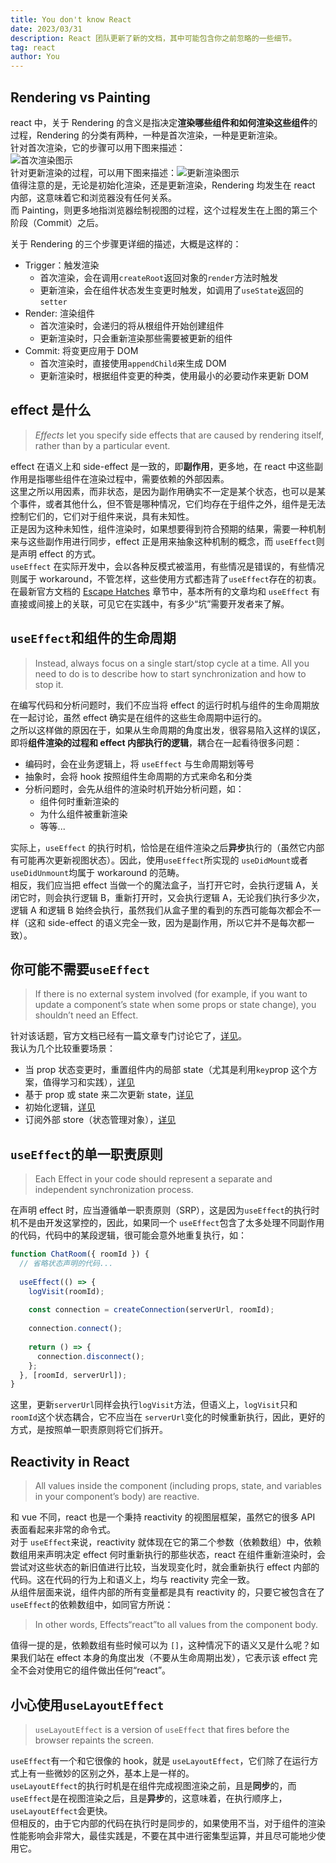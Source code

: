 ```yaml
---
title: You don't know React
date: 2023/03/31
description: React 团队更新了新的文档，其中可能包含你之前忽略的一些细节。
tag: react
author: You
---
```


## Rendering vs Painting
react 中，关于 Rendering 的含义是指决定**渲染哪些组件和如何渲染这些组件**的过程，Rendering 的分类有两种，一种是首次渲染，一种是更新渲染。<br />针对首次渲染，它的步骤可以用下图来描述：<br />![首次渲染图示](/images/you-do-not-know-js/img1.png)<br />针对更新渲染的过程，可以用下图来描述：![更新渲染图示](/images/you-do-not-know-js/img2.png)<br />值得注意的是，无论是初始化渲染，还是更新渲染，Rendering 均发生在 react 内部，这意味着它和浏览器没有任何关系。<br />而 Painting，则更多地指浏览器绘制视图的过程，这个过程发生在上图的第三个阶段（Commit）之后。

关于 Rendering 的三个步骤更详细的描述，大概是这样的：

- Trigger：触发渲染
   - 首次渲染，会在调用`createRoot`返回对象的`render`方法时触发
   - 更新渲染，会在组件状态发生变更时触发，如调用了`useState`返回的`setter`
- Render:  渲染组件
   - 首次渲染时，会递归的将从根组件开始创建组件
   - 更新渲染时，只会重新渲染那些需要被更新的组件
- Commit: 将变更应用于 DOM
   - 首次渲染时，直接使用`appendChild`来生成 DOM
   - 更新渲染时，根据组件变更的种类，使用最小的必要动作来更新 DOM
## effect 是什么
> _Effects_ let you specify side effects that are caused by rendering itself, rather than by a particular event.

effect 在语义上和 side-effect 是一致的，即**副作用**，更多地，在 react 中这些副作用是指哪些组件在渲染过程中，需要依赖的外部因素。<br />这里之所以用因素，而非状态，是因为副作用确实不一定是某个状态，也可以是某个事件，或者其他什么，但不管是哪种情况，它们均存在于组件之外，组件是无法控制它们的，它们对于组件来说，具有未知性。<br />正是因为这种未知性，组件渲染时，如果想要得到符合预期的结果，需要一种机制来与这些副作用进行同步，effect 正是用来抽象这种机制的概念，而 `useEffect`则是声明 effect 的方式。<br />`useEffect` 在实际开发中，会以各种反模式被滥用，有些情况是错误的，有些情况则属于 workaround，不管怎样，这些使用方式都违背了`useEffect`存在的初衷。在最新官方文档的 [Escape Hatches](https://react.dev/learn/escape-hatches) 章节中，基本所有的文章均和 `useEffect` 有直接或间接上的关联，可见它在实践中，有多少“坑”需要开发者来了解。
## `useEffect`和组件的生命周期
> Instead, always focus on a single start/stop cycle at a time. All you need to do is to describe how to start synchronization and how to stop it.

在编写代码和分析问题时，我们不应当将 effect 的运行时机与组件的生命周期放在一起讨论，虽然 effect 确实是在组件的这些生命周期中运行的。<br />之所以这样做的原因在于，如果从生命周期的角度出发，很容易陷入这样的误区，即将**组件渲染的过程和 effect 内部执行的逻辑**，耦合在一起看待很多问题：

- 编码时，会在业务逻辑上，将 `useEffect` 与生命周期划等号
- 抽象时，会将 hook 按照组件生命周期的方式来命名和分类
- 分析问题时，会先从组件的渲染时机开始分析问题，如：
   - 组件何时重新渲染的
   - 为什么组件被重新渲染
   - 等等...

实际上，`useEffect` 的执行时机，恰恰是在组件渲染之后**异步**执行的（虽然它内部有可能再次更新视图状态）。因此，使用`useEffect`所实现的 `useDidMount`或者 `useDidUnmount`均属于 workaround 的范畴。<br />相反，我们应当把 effect 当做一个的魔法盒子，当打开它时，会执行逻辑 A，关闭它时，则会执行逻辑 B，重新打开时，又会执行逻辑 A，无论我们执行多少次，逻辑 A 和逻辑 B 始终会执行，虽然我们从盒子里的看到的东西可能每次都会不一样（这和 side-effect 的语义完全一致，因为是副作用，所以它并不是每次都一致）。
## 你可能不需要`useEffect`
> If there is no external system involved (for example, if you want to update a component’s state when some props or state change), you shouldn’t need an Effect.

针对该话题，官方文档已经有一篇文章专门讨论它了，[详见](https://react.dev/learn/you-might-not-need-an-effect)。<br />我认为几个比较重要场景：

- 当 prop 状态变更时，重置组件内的局部 state（尤其是利用`key`prop 这个方案，值得学习和实践），[详见](https://react.dev/learn/you-might-not-need-an-effect#resetting-all-state-when-a-prop-changes)
- 基于 prop 或 state 来二次更新 state，[详见](https://react.dev/learn/you-might-not-need-an-effect#updating-state-based-on-props-or-state)
- 初始化逻辑，[详见](https://react.dev/learn/you-might-not-need-an-effect#initializing-the-application)
- 订阅外部 store（状态管理对象），[详见](https://react.dev/learn/you-might-not-need-an-effect#subscribing-to-an-external-store)
## `useEffect`的单一职责原则
> Each Effect in your code should represent a separate and independent synchronization process.

在声明 effect 时，应当遵循单一职责原则（SRP），这是因为`useEffect`的执行时机不是由开发这掌控的，因此，如果同一个 `useEffect`包含了太多处理不同副作用的代码，代码中的某段逻辑，很可能会意外地重复执行，如：
```jsx
function ChatRoom({ roomId }) {
  // 省略状态声明的代码...
  
  useEffect(() => {
    logVisit(roomId);
    
    const connection = createConnection(serverUrl, roomId);
    
    connection.connect();
    
    return () => {
      connection.disconnect();
    };
  }, [roomId, serverUrl]);
}
```

这里，更新`serverUrl`同样会执行`logVisit`方法，但语义上，`logVisit`只和 `roomId`这个状态耦合，它不应当在 `serverUrl`变化的时候重新执行，因此，更好的方式，是按照单一职责原则将它们拆开。
## Reactivity in React
> All values inside the component (including props, state, and variables in your component’s body) are reactive.

和 vue 不同，react 也是一个秉持 reactivity 的视图层框架，虽然它的很多 API 表面看起来非常的命令式。<br />对于 `useEffect`来说，reactivity 就体现在它的第二个参数（依赖数组）中，依赖数组用来声明决定 effect 何时重新执行的那些状态，react 在组件重新渲染时，会尝试对这些状态的新旧值进行比较，当发现变化时，就会重新执行 effect 内部的代码。这在代码的行为上和语义上，均与 reactivity 完全一致。<br />从组件层面来说，组件内部的所有变量都是具有 reactivity 的，只要它被包含在了`useEffect`的依赖数组中，如同官方所说：
> In other words, Effects“react”to all values from the component body.

值得一提的是，依赖数组有些时候可以为 `[]`，这种情况下的语义又是什么呢？如果我们站在 effect 本身的角度出发（不要从生命周期出发），它表示该 effect 完全不会对使用它的组件做出任何“react”。
## 小心使用`useLayoutEffect`
> `useLayoutEffect` is a version of `useEffect` that fires before the browser repaints the screen.

`useEffect`有一个和它很像的 hook，就是 `useLayoutEffect`，它们除了在运行方式上有一些微妙的区别之外，基本上是一样的。<br />`useLayoutEffect`的执行时机是在组件完成视图渲染之前，且是**同步**的，而 `useEffect`是在视图渲染之后，且是**异步**的，这意味着，在执行顺序上，`useLayoutEffect`会更快。<br />但相反的，由于它内部的代码在执行时是同步的，如果使用不当，对于组件的渲染性能影响会非常大，最佳实践是，不要在其中进行密集型运算，并且尽可能地少使用它。
